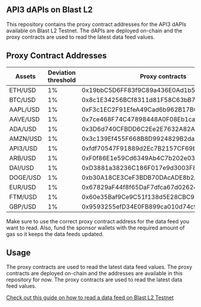 ## API3 dAPIs on Blast L2

This repository contains the proxy contract addresses for the API3 dAPIs available on Blast L2 Testnet. The dAPIs are deployed on-chain and the proxy contracts are used to read the latest data feed values.

## Proxy Contract Addresses

| Assets | Deviation threshold | Proxy contracts | Sponsor wallets |
|--------|---------------------|-----------------|-----------------|
| ETH/USD | 1% | 0x19bbC5D6FF83f9C89a436E0Ad1b53dc1433a983A | 0xC680BcDA3b122837A0D49ba23f607b412Cd90906 |
| BTC/USD | 1% | 0x8c1E34256BCf8311d81F58C63bB750Be5e74673C | 0x82D117e7AdEd3fC8A9266252899B21C843dDC4B2 |
| AAPL/USD | 1% | 0xF3c1EC2F91EfeA49Cad6b962B17B0BE8936219D6 | 0x91E8A2033f1ce7f0138f88e01EFEAA14776387FD |
| AAVE/USD | 1% | 0x7ce468F74C47898448A0F08Eb1ca4e43c4A8204a | 0x17EeAbF49bE81B763F88877E508584cf0A5a5eD6 |
| ADA/USD | 1% | 0x3D6d740CFBDD6C2Ee2E7632A82A6b23cE45c3b49 | 0x793Fe5f0bF4D4E4C3f05909622F1A950ae951D60 |
| AMZN/USD | 1% | 0x3c139Ef455F668B8D9924829B2da3d53546bA33f | 0xd74eDF7043472830d93145Bd0087059c6AB317F3 |
| API3/USD | 1% | 0xfdf70547F91889d2Ec7B2157CF69b894bF10E702 | 0xBA1817Ceb62A8dcC9d42a166b9F7CAB204656c72 |
| ARB/USD | 1% | 0xF0f86E1e59Cd6349Ab4C7b202e03395AB88b3Be7 | 0x751114392B3Da45f24755aCd51a6E794E5Af029a |
| DAI/USD | 1% | 0xD3881a38236C186F017e9d3003F84aE6CFba5a72 | 0xF8CbF618Bc8ff4BF78bEb744ba33380C362227Db |
| DOGE/USD | 1% | 0xb30A18CE3CeF3BDB70DAcADE8b2A38C8b378d40d | 0x8B67b0728380fF6931cc7D4aa8ab2844A6f0B82F |
| EUR/USD | 1% | 0x67829aF44f8f65DaF7dfca67d026248f903Ee407 | 0xcdFf7651081394D54E207507647ecCcD947e6194 |
| FTM/USD | 1% | 0x60e35Baf9Ce9C51f138d5E28CBC97668A618621F | 0xc159a792f5039255534750E85F1a029c9a313da5 |
| GBP/USD | 1% | 0x9593255efD34E0FB899ca010d74c994FB16DD6Bb | 0x4E5b812B0Ef66006C027196c11Ee448b4AE7381e |

Make sure to use the correct proxy contract address for the data feed you want to read. Also, fund the sponsor wallets with the required amount of gas so it keeps the data feeds updated.

## Usage

The proxy contracts are used to read the latest data feed values. The proxy contracts are deployed on-chain and the addresses are available in this repository for now. The proxy contracts are used to read the latest data feed values.

[Check out this guide on how to read a data feed on Blast L2 Testnet](https://docs.api3.org/guides/dapis/read-a-dapi/)
